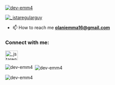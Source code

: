 <p align="left"> <a href="https://github.com/ryo-ma/github-profile-trophy"><img src="https://github-profile-trophy.vercel.app/?username=dev-emm4" alt="dev-emm4" /></a> </p>

<p align="left"> <a href="https://twitter.com/_jstaregularguy" target="blank"><img src="https://img.shields.io/twitter/follow/_jstaregularguy?logo=twitter&style=for-the-badge" alt="_jstaregularguy" /></a> </p>

- 📫 How to reach me **olaniemma16@gmail.com**

<h3 align="left">Connect with me:</h3>
<p align="left">
<a href="https://twitter.com/_jstaregularguy" target="blank"><img align="center" src="https://raw.githubusercontent.com/rahuldkjain/github-profile-readme-generator/master/src/images/icons/Social/twitter.svg" alt="_jstaregularguy" height="30" width="40" /></a>
</p>


<p><img align="left" src="https://github-readme-stats.vercel.app/api/top-langs?username=dev-emm4&show_icons=true&theme=radical&locale=en" alt="dev-emm4" /></p>

<p>&nbsp;<img align="center" src="https://github-readme-stats.vercel.app/api?username=dev-emm4&show_icons=true&theme=radical&locale=en" alt="dev-emm4" /></p>

<p><img align="center" src="https://github-readme-streak-stats.herokuapp.com/?user=dev-emm4&" alt="dev-emm4" /></p>





